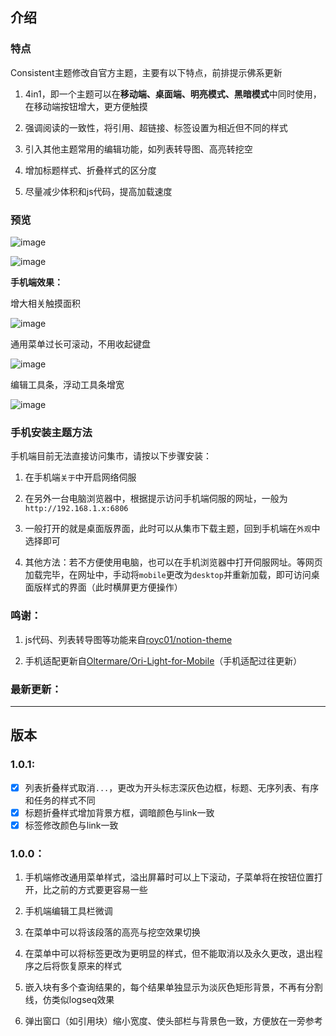 ## 介绍
### 特点

Consistent主题修改自官方主题，主要有以下特点，前排提示佛系更新

1. 4in1，即一个主题可以在**移动端、桌面端、明亮模式、黑暗模式**中同时使用，在移动端按钮增大，更方便触摸

2. 强调阅读的一致性，将引用、超链接、标签设置为相近但不同的样式

3. 引入其他主题常用的编辑功能，如列表转导图、高亮转挖空

4. 增加标题样式、折叠样式的区分度

5. 尽量减少体积和js代码，提高加载速度

### 预览

![image](https://user-images.githubusercontent.com/64324088/199147946-b081ae04-d437-4b46-82c2-4bab0c051ac0.png)

![image](https://user-images.githubusercontent.com/64324088/199147967-d14044a3-c8d6-4194-9fb9-f2e003da17f5.png)



**手机端效果：**

增大相关触摸面积

![image](https://user-images.githubusercontent.com/64324088/198844829-deb7def5-f22d-4257-9e0f-5365f4c9ec18.png)

通用菜单过长可滚动，不用收起键盘

![image](https://user-images.githubusercontent.com/64324088/198844879-33398c1f-9d68-43b4-84b8-d783be663366.png)

编辑工具条，浮动工具条增宽

![image](https://user-images.githubusercontent.com/64324088/198844913-0a22d5ac-37cc-459f-8c5f-dce6befdb663.png)


### 手机安装主题方法

手机端目前无法直接访问集市，请按以下步骤安装：

1. 在手机端`关于`中开启网络伺服

2. 在另外一台电脑浏览器中，根据提示访问手机端伺服的网址，一般为`http://192.168.1.x:6806`

3. 一般打开的就是桌面版界面，此时可以从集市下载主题，回到手机端在`外观`中选择即可

4. 其他方法：若不方便使用电脑，也可以在手机浏览器中打开伺服网址。等网页加载完毕，在网址中，手动将`mobile`更改为`desktop`并重新加载，即可访问桌面版样式的界面（此时横屏更方便操作）

### 鸣谢：

1. js代码、列表转导图等功能来自[royc01/notion-theme](https://github.com/royc01/notion-theme)

2. 手机适配更新自[Oltermare/Ori-Light-for-Mobile](https://github.com/Oltermare/Ori-Light-for-Mobile)（手机适配过往更新）

### 最新更新：

---

## 版本

### 1.0.1:

* [X] 列表折叠样式取消`...`，更改为开头标志深灰色边框，标题、无序列表、有序和任务的样式不同
* [X] 标题折叠样式增加背景方框，调暗颜色与link一致
* [X] 标签修改颜色与link一致

### 1.0.0：

1. 手机端修改通用菜单样式，溢出屏幕时可以上下滚动，子菜单将在按钮位置打开，比之前的方式要更容易一些

2. 手机端编辑工具栏微调

3. 在菜单中可以将该段落的高亮与挖空效果切换

4. 在菜单中可以将标签更改为更明显的样式，但不能取消以及永久更改，退出程序之后将恢复原来的样式

5. 嵌入块有多个查询结果的，每个结果单独显示为淡灰色矩形背景，不再有分割线，仿类似logseq效果

6. 弹出窗口（如引用块）缩小宽度、使头部栏与背景色一致，方便放在一旁参考

